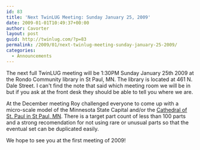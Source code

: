 ```yaml
---
id: 83
title: 'Next TwinLUG Meeting: Sunday January 25, 2009'
date: 2009-01-01T10:49:37+00:00
author: Cavorter
layout: post
guid: http://twinlug.com/?p=83
permalink: /2009/01/next-twinlug-meeting-sunday-january-25-2009/
categories:
  - Announcements
---
```

The next full TwinLUG meeting will be 1:30PM Sunday January 25th 2009 at the Rondo Community library in St Paul, MN. The library is located at 461 N. Dale Street. I can't find the note that said which meeting room we will be in but if you ask at the front desk they should be able to tell you where we are.

At the December meeting Roy challenged everyone to come up with a micro-scale model of the Minnesota State Capital and/or the <a href="http://www.cathedralsaintpaul.org/" target="_blank">Cathedral of St. Paul in St Paul, MN</a>. There is a target part count of less than 100 parts and a strong recomendation for not using rare or unusual parts so that the eventual set can be duplicated easily.

We hope to see you at the first meeting of 2009!